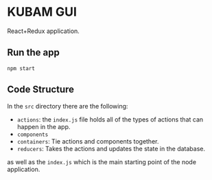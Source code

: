 # KUBAM GUI

React+Redux application. 


## Run the app

```
npm start
```


## Code Structure

In the ```src``` directory there are the following:

* ```actions```: the ```index.js``` file holds all of the types of actions that can happen in the app. 
* ```components```
* ```containers```: Tie actions and components together.
* ```reducers```: Takes the actions and updates the state in the database.  

as well as the ```index.js``` which is the main starting point of the node application. 
